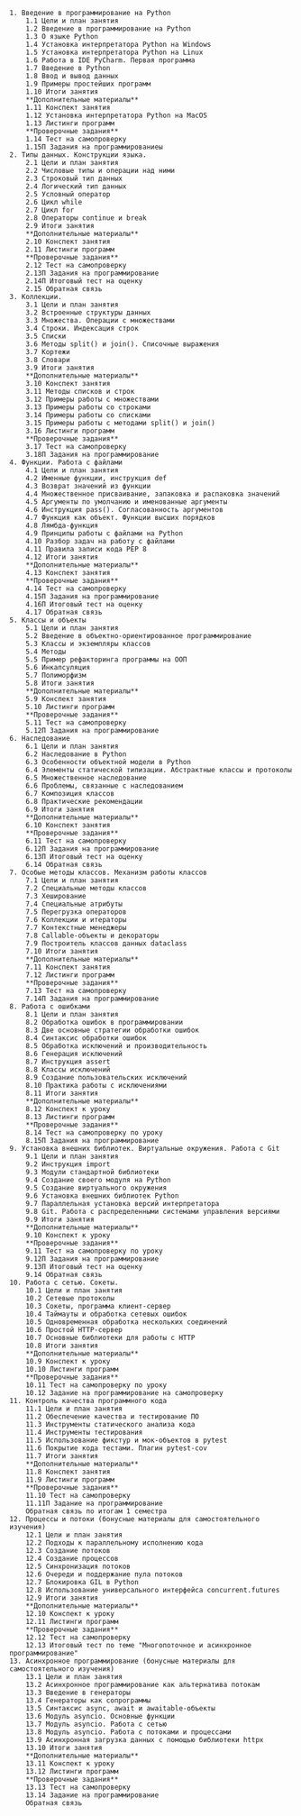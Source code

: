     1. Введение в программирование на Python
        1.1 Цели и план занятия
        1.2 Введение в программирование на Python
        1.3 О языке Python
        1.4 Установка интерпретатора Python на Windows
        1.5 Установка интерпретатора Python на Linux
        1.6 Работа в IDE PyCharm. Первая программа
        1.7 Введение в Python
        1.8 Ввод и вывод данных
        1.9 Примеры простейших программ
        1.10 Итоги занятия
        **Дополнительные материалы**
        1.11 Конспект занятия
        1.12 Установка интерпретатора Python на MacOS
        1.13 Листинги программ
        **Проверочные задания**
        1.14 Тест на самопроверку
        1.15П Задания на программированиеы
    2. Типы данных. Конструкции языка.
        2.1 Цели и план занятия
        2.2 Числовые типы и операции над ними
        2.3 Строковый тип данных
        2.4 Логический тип данных
        2.5 Условный оператор
        2.6 Цикл while
        2.7 Цикл for
        2.8 Операторы continue и break
        2.9 Итоги занятия
        **Дополнительные материалы**
        2.10 Конспект занятия
        2.11 Листинги программ
        **Проверочные задания**
        2.12 Тест на самопроверку
        2.13П Задания на программирование
        2.14П Итоговый тест на оценку
        2.15 Обратная связь
    3. Коллекции.
        3.1 Цели и план занятия
        3.2 Встроенные структуры данных
        3.3 Множества. Операции с множествами
        3.4 Строки. Индексация строк
        3.5 Списки
        3.6 Методы split() и join(). Списочные выражения
        3.7 Кортежи
        3.8 Словари
        3.9 Итоги занятия
        **Дополнительные материалы**
        3.10 Конспект занятия
        3.11 Методы списков и строк
        3.12 Примеры работы с множествами
        3.13 Примеры работы со строками
        3.14 Примеры работы со списками
        3.15 Примеры работы с методами split() и join()
        3.16 Листинги программ
        **Проверочные задания**
        3.17 Тест на самопроверку
        3.18П Задания на программирование
    4. Функции. Работа с файлами
        4.1 Цели и план занятия
        4.2 Именные функции, инструкция def
        4.3 Возврат значений из функции
        4.4 Множественное присваивание, запаковка и распаковка значений
        4.5 Аргументы по умолчанию и именованные аргументы
        4.6 Инструкция pass(). Согласованность аргументов
        4.7 Функция как объект. Функции высших порядков
        4.8 Лямбда-функция
        4.9 Принципы работы с файлами на Python
        4.10 Разбор задач на работу с файлами
        4.11 Правила записи кода PEP 8
        4.12 Итоги занятия
        **Дополнительные материалы**
        4.13 Конспект занятия
        **Проверочные задания**
        4.14 Тест на самопроверку
        4.15П Задания на программирование
        4.16П Итоговый тест на оценку
        4.17 Обратная связь
    5. Классы и объекты
        5.1 Цели и план занятия
        5.2 Введение в объектно-ориентированное программирование
        5.3 Классы и экземпляры классов
        5.4 Методы
        5.5 Пример рефакторинга программы на ООП
        5.6 Инкапсуляция
        5.7 Полиморфизм
        5.8 Итоги занятия
        **Дополнительные материалы**
        5.9 Конспект занятия
        5.10 Листинги программ
        **Проверочные задания**
        5.11 Тест на самопроверку
        5.12П Задания на программирование
    6. Наследование
        6.1 Цели и план занятия
        6.2 Наследование в Python
        6.3 Особенности объектной модели в Python
        6.4 Элементы статической типизации. Абстрактные классы и протоколы
        6.5 Множественное наследование
        6.6 Проблемы, связанные с наследованием
        6.7 Композиция классов
        6.8 Практические рекомендации
        6.9 Итоги занятия
        **Дополнительные материалы**
        6.10 Конспект занятия
        **Проверочные задания**
        6.11 Тест на самопроверку
        6.12П Задания на программирование
        6.13П Итоговый тест на оценку
        6.14 Обратная связь
    7. Особые методы классов. Механизм работы классов
        7.1 Цели и план занятия
        7.2 Специальные методы классов
        7.3 Хеширование
        7.4 Специальные атрибуты
        7.5 Перегрузка операторов
        7.6 Коллекции и итераторы
        7.7 Контекстные менеджеры
        7.8 Callable-объекты и декораторы
        7.9 Построитель классов данных dataclass
        7.10 Итоги занятия
        **Дополнительные материалы**
        7.11 Конспект занятия
        7.12 Листинги программ
        **Проверочные задания**
        7.13 Тест на самопроверку
        7.14П Задания на программирование
    8. Работа с ошибками
        8.1 Цели и план занятия
        8.2 Обработка ошибок в программировании
        8.3 Две основные стратегии обработки ошибок
        8.4 Синтаксис обработки ошибок
        8.5 Обработка исключений и производительность
        8.6 Генерация исключений
        8.7 Инструкция assert
        8.8 Классы исключений
        8.9 Создание пользовательских исключений
        8.10 Практика работы с исключениями
        8.11 Итоги занятия
        **Дополнительные материалы**
        8.12 Конспект к уроку
        8.13 Листинги программ
        **Проверочные задания**
        8.14 Тест на самопроверку по уроку
        8.15П Задания на программирование
    9. Установка внешних библиотек. Виртуальные окружения. Работа с Git
        9.1 Цели и план занятия
        9.2 Инструкция import
        9.3 Модули стандартной библиотеки
        9.4 Создание своего модуля на Python
        9.5 Создание виртуального окружения
        9.6 Установка внешних библиотек Python
        9.7 Параллельная установка версий интерпретатора
        9.8 Git. Работа с распределенными системами управления версиями
        9.9 Итоги занятия
        **Дополнительные материалы**
        9.10 Конспект к уроку
        **Проверочные задания**
        9.11 Тест на самопроверку по уроку
        9.12П Задания на программирование
        9.13П Итоговый тест на оценку
        9.14 Обратная связь
    10. Работа с сетью. Сокеты.
        10.1 Цели и план занятия
        10.2 Сетевые протоколы
        10.3 Сокеты, программа клиент-сервер
        10.4 Таймауты и обработка сетевых ошибок
        10.5 Одновременная обработка нескольких соединений
        10.6 Простой HTTP-сервер
        10.7 Основные библиотеки для работы с HTTP
        10.8 Итоги занятия
        **Дополнительные материалы**
        10.9 Конспект к уроку
        10.10 Листинги программ
        **Проверочные задания**
        10.11 Тест на самопроверку по уроку
        10.12 Задание на программирование на самопроверку
    11. Контроль качества программного кода
        11.1 Цели и план занятия
        11.2 Обеспечение качества и тестирование ПО
        11.3 Инструменты статического анализа кода
        11.4 Инструменты тестирования
        11.5 Использование фикстур и мок-объектов в pytest
        11.6 Покрытие кода тестами. Плагин pytest-cov
        11.7 Итоги занятия
        **Дополнительные материалы**
        11.8 Конспект занятия
        11.9 Листинги программ
        **Проверочные задания**
        11.10 Тест на самопроверку
        11.11П Задание на программирование
        Обратная связь по итогам 1 семестра
    12. Процессы и потоки (бонусные материалы для самостоятельного изучения)
        12.1 Цели и план занятия
        12.2 Подходы к параллельному исполнению кода
        12.3 Создание потоков
        12.4 Создание процессов
        12.5 Синхронизация потоков
        12.6 Очереди и поддержание пула потоков
        12.7 Блокировка GIL в Python
        12.8 Использование универсального интерфейса concurrent.futures
        12.9 Итоги занятия
        **Дополнительные материалы**
        12.10 Конспект к уроку
        12.11 Листинги программ
        **Проверочные задания**
        12.12 Тест на самопроверку
        12.13 Итоговый тест по теме "Многопоточное и асинхронное программирование"
    13. Асинхронное программирование (бонусные материалы для самостоятельного изучения)
        13.1 Цели и план занятия
        13.2 Асинхронное программирование как альтернатива потокам
        13.3 Введение в генераторы
        13.4 Генераторы как сопрограммы
        13.5 Синтаксис async, await и awaitable-объекты
        13.6 Модуль asyncio. Основные функции
        13.7 Модуль asyncio. Работа с сетью
        13.8 Модуль asyncio. Работа с потоками и процессами
        13.9 Асинхронная загрузка данных с помощью библиотеки httpx
        13.10 Итоги занятия
        **Дополнительные материалы**
        13.11 Конспект к уроку
        13.12 Листинги программ
        **Проверочные задания**
        13.13 Тест на самопроверку
        13.14 Задание на программирование
        Обратная связь